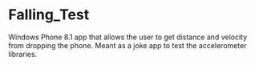 Falling_Test
============

Windows Phone 8.1 app that allows the user to get distance and velocity from dropping the phone.  Meant as a joke app to test
the accelerometer libraries.
